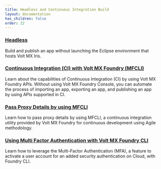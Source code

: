 ```yaml
---
title: Headless and Continuous Integration Build 
layout: documentation
has_children: false
order: 22
---
```


### [Headless](Iris/iris_user_guide/Content/CommandLine.html)
Build and publish an app without launching the Eclipse environment that hosts Volt MX Iris.

### [Continuous Integration (CI) with Volt MX Foundry (MFCLI)](Foundry/voltmx_foundry_user_guide/Content/CI_Foundry.html)
Learn about the capabilities of Continuous Integration (CI) by using Volt MX Foundry APIs. Without using Volt MX Foundry Console, you can automate the process of importing an app, exporting an app, and publishing an app by using APIs supported in CI.

### [Pass Proxy Details by using MFCLI](https://support.hcltechsw.com/csm?id=kb_search)
Learn how to pass proxy details by using MFCLI, a continuous integration utility provided by Volt MX Foundry for continuous development using Agile methodology.

### [Using Multi Factor Authentication with Volt MX Foundry CLI](Foundry/voltmx_foundry_user_guide/Content/MFA_for_CLI.html)
Learn how to leverage the Multi-Factor Authentication (MFA), a feature to activate a user account for an added security authentication on Cloud, with Foundry CLI.
